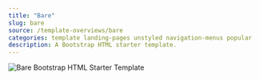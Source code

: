 ```yaml
---
title: "Bare"
slug: bare
source: /template-overviews/bare
categories: template landing-pages unstyled navigation-menus popular
description: A Bootstrap HTML starter template.
---
```


<img src="http://sbootstrap.startbootstrapc.netdna-cdn.com/assets/img/templates/bare.jpg" class="img-responsive" alt="Bare Bootstrap HTML Starter Template">